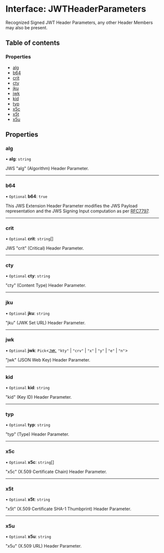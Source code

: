 # Interface: JWTHeaderParameters

Recognized Signed JWT Header Parameters, any other Header Members
may also be present.

## Table of contents

### Properties

- [alg](types.JWTHeaderParameters.md#alg)
- [b64](types.JWTHeaderParameters.md#b64)
- [crit](types.JWTHeaderParameters.md#crit)
- [cty](types.JWTHeaderParameters.md#cty)
- [jku](types.JWTHeaderParameters.md#jku)
- [jwk](types.JWTHeaderParameters.md#jwk)
- [kid](types.JWTHeaderParameters.md#kid)
- [typ](types.JWTHeaderParameters.md#typ)
- [x5c](types.JWTHeaderParameters.md#x5c)
- [x5t](types.JWTHeaderParameters.md#x5t)
- [x5u](types.JWTHeaderParameters.md#x5u)

## Properties

### alg

• **alg**: `string`

JWS "alg" (Algorithm) Header Parameter.

___

### b64

• `Optional` **b64**: ``true``

This JWS Extension Header Parameter modifies the JWS Payload
representation and the JWS Signing Input computation as per
[RFC7797](https://www.rfc-editor.org/rfc/rfc7797).

___

### crit

• `Optional` **crit**: `string`[]

JWS "crit" (Critical) Header Parameter.

___

### cty

• `Optional` **cty**: `string`

"cty" (Content Type) Header Parameter.

___

### jku

• `Optional` **jku**: `string`

"jku" (JWK Set URL) Header Parameter.

___

### jwk

• `Optional` **jwk**: `Pick`<[`JWK`](types.JWK.md), ``"kty"`` \| ``"crv"`` \| ``"x"`` \| ``"y"`` \| ``"e"`` \| ``"n"``\>

"jwk" (JSON Web Key) Header Parameter.

___

### kid

• `Optional` **kid**: `string`

"kid" (Key ID) Header Parameter.

___

### typ

• `Optional` **typ**: `string`

"typ" (Type) Header Parameter.

___

### x5c

• `Optional` **x5c**: `string`[]

"x5c" (X.509 Certificate Chain) Header Parameter.

___

### x5t

• `Optional` **x5t**: `string`

"x5t" (X.509 Certificate SHA-1 Thumbprint) Header Parameter.

___

### x5u

• `Optional` **x5u**: `string`

"x5u" (X.509 URL) Header Parameter.
